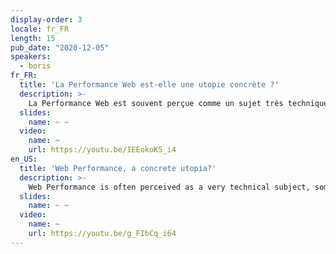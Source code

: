 ```yaml
---
display-order: 3
locale: fr_FR
length: 15
pub_date: "2020-12-05"
speakers:
  - boris
fr_FR:
  title: 'La Performance Web est-elle une utopie concrète ?'
  description: >-
    La Performance Web est souvent perçue comme un sujet très technique, parfois déconnecté des préoccupations des entreprises. Dans cette courte présentation, je veux montrer que la Performance Web est au contraire ancrée dans les usages réels, et à aborder avec recul et pragmatisme.
  slides:
    name: ~ ~
  video:
    name: ~
    url: https://youtu.be/IEEokoK5_i4
en_US:
  title: 'Web Performance, a concrete utopia?'
  description: >-
    Web Performance is often perceived as a very technical subject, sometimes disconnected from business concerns. In this short presentation, I want to show that Web Performance is on the contrary a domain rooted in real-life experience of the web, to address with hindsight and pragmatism.
  slides:
    name: ~ ~
  video:
    name: ~
    url: https://youtu.be/g_FIbCq_i64
---
```


